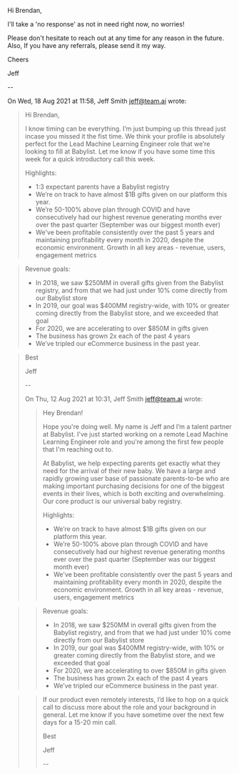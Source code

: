 Hi Brendan,

I'll take a 'no response' as not in need right now, no worries!

Please don't hesitate to reach out at any time for any reason in the future. Also, If you have any referrals, please send it my way.

Cheers

Jeff

\--

On Wed, 18 Aug 2021 at 11:58, Jeff Smith <jeff@team.ai> wrote:

> Hi Brendan,
> 
> I know timing can be everything. I’m just bumping up this thread just incase you missed it the fist time. We think your profile is absolutely perfect for the Lead Machine Learning Engineer role that we’re looking to fill at Babylist. Let me know if you have some time this week for a quick introductory call this week.
> 
> Highlights:
> 
>   * 1:3 expectant parents have a Babylist registry
>   * We’re on track to have almost $1B gifts given on our platform this year.
>   * We’re 50-100% above plan through COVID and have consecutively had our highest revenue generating months ever over the past quarter (September was our biggest month ever)
>   * We've been profitable consistently over the past 5 years and maintaining profitability every month in 2020, despite the economic environment. Growth in all key areas - revenue, users, engagement metrics
> 

> 
> Revenue goals:
> 
>   * In 2018, we saw $250MM in overall gifts given from the Babylist registry, and from that we had just under 10% come directly from our Babylist store
>   * In 2019, our goal was $400MM registry-wide, with 10% or greater coming directly from the Babylist store, and we exceeded that goal
>   * For 2020, we are accelerating to over $850M in gifts given
>   * The business has grown 2x each of the past 4 years
>   * We’ve tripled our eCommerce business in the past year.
> 

> 
> Best
> 
> Jeff
> 
> \--
> 
> On Thu, 12 Aug 2021 at 10:31, Jeff Smith <jeff@team.ai> wrote:
>
>> Hey Brendan!
>> 
>> Hope you're doing well. My name is Jeff and I’m a talent partner at Babylist. I've just started working on a remote Lead Machine Learning Engineer role and you're among the first few people that I'm reaching out to.
>> 
>> At Babylist, we help expecting parents get exactly what they need for the arrival of their new baby. We have a large and rapidly growing user base of passionate parents-to-be who are making important purchasing decisions for one of the biggest events in their lives, which is both exciting and overwhelming. Our core product is our universal baby registry.
>> 
>> Highlights:
>> 
>>   * We’re on track to have almost $1B gifts given on our platform this year.
>>   * We’re 50-100% above plan through COVID and have consecutively had our highest revenue generating months ever over the past quarter (September was our biggest month ever)
>>   * We've been profitable consistently over the past 5 years and maintaining profitability every month in 2020, despite the economic environment. Growth in all key areas - revenue, users, engagement metrics
>> 

>> 
>> Revenue goals:
>> 
>>   * In 2018, we saw $250MM in overall gifts given from the Babylist registry, and from that we had just under 10% come directly from our Babylist store
>>   * In 2019, our goal was $400MM registry-wide, with 10% or greater coming directly from the Babylist store, and we exceeded that goal
>>   * For 2020, we are accelerating to over $850M in gifts given
>>   * The business has grown 2x each of the past 4 years
>>   * We’ve tripled our eCommerce business in the past year.
>> 

>> 
>> If our product even remotely interests, I’d like to hop on a quick call to discuss more about the role and your background in general. Let me know if you have sometime over the next few days for a 15-20 min call.
>> 
>> Best
>> 
>> Jeff
>> 
>> \--
